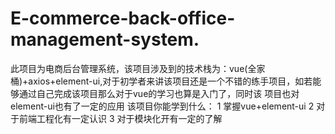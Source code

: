# E-commerce-back-office-management-system.
此项目为电商后台管理系统，该项目涉及到的技术栈为：vue(全家桶)+axios+element-ui,对于初学者来讲该项目还是一个不错的练手项目，如若能够通过自己完成该项目那么对于vue的学习也算是入门了，同时该
项目也对element-ui也有了一定的应用
该项目你能学到什么：
1 掌握vue+element-ui
2 对于前端工程化有一定认识
3 对于模块化开有一定的了解
